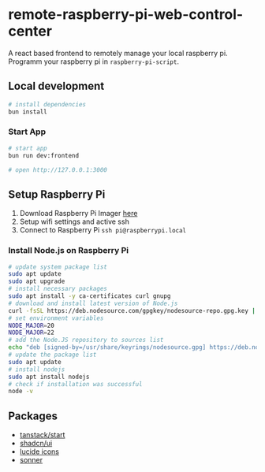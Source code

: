 # remote-raspberry-pi-web-control-center

A react based frontend to remotely manage your local raspberry pi.
Programm your raspberry pi in `raspberry-pi-script`.

## Local development

```bash
# install dependencies
bun install
```

### Start App

```bash
# start app
bun run dev:frontend

# open http://127.0.0.1:3000
```

## Setup Raspberry Pi

1. Download Raspberry Pi Imager [here](https://www.raspberrypi.com/software/)
2. Setup wifi settings and active ssh
3. Connect to Raspberry Pi `ssh pi@raspberrypi.local`

### Install Node.js on Raspberry Pi

```bash
# update system package list
sudo apt update
sudo apt upgrade
# install necessary packages
sudo apt install -y ca-certificates curl gnupg
# download and install latest version of Node.js
curl -fsSL https://deb.nodesource.com/gpgkey/nodesource-repo.gpg.key | sudo gpg --dearmor -o /usr/share/keyrings/nodesource.gpg
# set environment variables
NODE_MAJOR=20
NODE_MAJOR=22
# add the Node.JS repository to sources list
echo "deb [signed-by=/usr/share/keyrings/nodesource.gpg] https://deb.nodesource.com/node_$NODE_MAJOR.x nodistro main" | sudo tee /etc/apt/sources.list.d/nodesource.list
# update the package list
sudo apt update
# install nodejs
sudo apt install nodejs
# check if installation was successful
node -v
```

## Packages

- [tanstack/start](https://tanstack.com/start/latest)
- [shadcn/ui](https://ui.shadcn.com/docs/components)
- [lucide icons](https://lucide.dev)
- [sonner](https://sonner.emilkowal.ski/)
